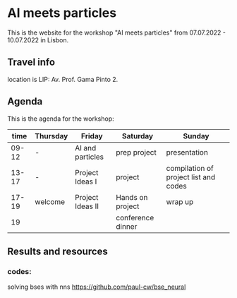 # AI meets particles 
 
This is the website for the workshop "AI meets particles" from 07.07.2022 - 10.07.2022 in Lisbon. 

## Travel info
location is LIP: Av. Prof. Gama Pinto 2. 

## Agenda
This is the agenda for the workshop:

time | Thursday | Friday | Saturday | Sunday
-- |---|---|---|---
09-12 | - | AI and particles | prep project | presentation
13-17 | - | Project Ideas I |  project | compilation of project list and codes 
17-19 | welcome | Project Ideas II | Hands on project | wrap up
19  | | | conference dinner |


## Results and resources

### codes: 
solving bses with nns https://github.com/paul-cw/bse_neural



